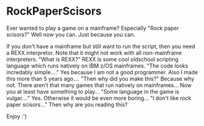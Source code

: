 # RockPaperScisors
Ever wanted to play a game on a mainframe? Especially "Rock paper scisors?"  Well now you can. Just because you can.

If you don't have a mainframe but still want to run the script, then you need a REXX interpretor. Note that it might not work with all non-mainframe interpreters.
"What is REXX?"  REXX is some cool oldschool scripting language which runs natively on IBM z/OS mainframes.
"The code looks incredably simple...."  Yes because I am not a good programmer. Also I made this more than 5 years ago....
"Then why did you make this?" Because why not. There aren't that many games that run natively on mainframes... Now you at least have something to play...
"Some language in the game is vulgar...." Yes. Otherwise it would be even more boring...
"I don't like rock paper scisors..." Then why are you reading this?

Enjoy :')
